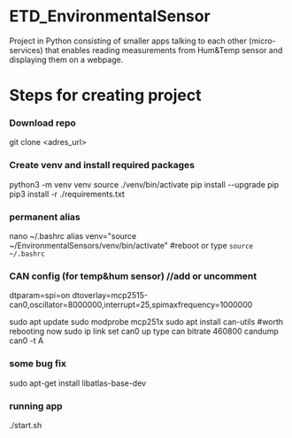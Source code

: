 # ETD_EnvironmentalSensor
Project in Python consisting of smaller apps talking to each other (micro-services) that enables reading measurements from Hum&Temp sensor and displaying them on a webpage.

# Steps for creating project
### Download repo
git clone <adres_url>

### Create venv and install required packages
python3 -m venv venv
source ./venv/bin/activate
pip install --upgrade pip
pip3 install -r ./requirements.txt

### permanent alias
nano ~/.bashrc
alias venv="source ~/EnvironmentalSensors/venv/bin/activate"
#reboot or type `source ~/.bashrc`

### CAN config (for temp&hum sensor) //add or uncomment
dtparam=spi=on
dtoverlay=mcp2515-can0,oscillator=8000000,interrupt=25,spimaxfrequency=1000000

sudo apt update
sudo modprobe mcp251x
sudo apt install can-utils   #worth rebooting now
sudo ip link set can0 up type can bitrate 460800
candump can0 -t A

### some bug fix
sudo apt-get install libatlas-base-dev

### running app
./start.sh